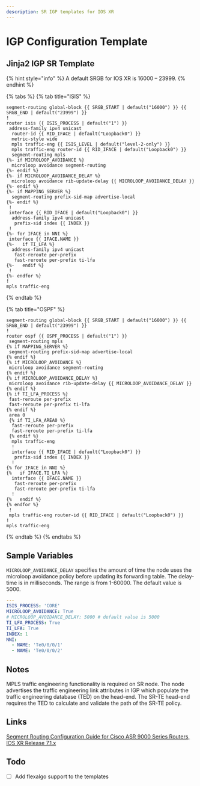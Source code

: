 ```yaml
---
description: SR IGP templates for IOS XR
---
```


# IGP Configuration Template

## Jinja2 IGP SR Template

{% hint style="info" %}
A default SRGB for IOS XR is 16000 – 23999.
{% endhint %}

{% tabs %}
{% tab title="ISIS" %}
```Django
segment-routing global-block {{ SRGB_START | default("16000") }} {{ SRGB_END | default("23999") }}
!
router isis {{ ISIS_PROCESS | default("1") }}
 address-family ipv4 unicast
  router-id {{ RID_IFACE | default("Loopback0") }}
  metric-style wide
  mpls traffic-eng {{ ISIS_LEVEL | default("level-2-only") }}
  mpls traffic-eng router-id {{ RID_IFACE | default("Loopback0") }}
  segment-routing mpls
{%- if MICROLOOP_AVOIDANCE %}
  microloop avoidance segment-routing
{%- endif %}
{%- if MICROLOOP_AVOIDANCE_DELAY %}
  microloop avoidance rib-update-delay {{ MICROLOOP_AVOIDANCE_DELAY }}
{%- endif %}
{%- if MAPPING_SERVER %}
  segment-routing prefix-sid-map advertise-local
{%- endif %}
 !
 interface {{ RID_IFACE | default("Loopback0") }}
  address-family ipv4 unicast
   prefix-sid index {{ INDEX }}
 !
{%- for IFACE in NNI %}
 interface {{ IFACE.NAME }}
{%-   if TI_LFA %}
  address-family ipv4 unicast
   fast-reroute per-prefix
   fast-reroute per-prefix ti-lfa
{%-   endif %}
 !
{%- endfor %}
!
mpls traffic-eng
```
{% endtab %}

{% tab title="OSPF" %}
```Django
segment-routing global-block {{ SRGB_START | default("16000") }} {{ SRGB_END | default("23999") }}
!
router ospf {{ OSPF_PROCESS | default("1") }}
 segment-routing mpls
{% if MAPPING_SERVER %}
 segment-routing prefix-sid-map advertise-local
{% endif %}
{% if MICROLOOP_AVOIDANCE %}
 microloop avoidance segment-routing
{% endif %}
{% if MICROLOOP_AVOIDANCE_DELAY %}
 microloop avoidance rib-update-delay {{ MICROLOOP_AVOIDANCE_DELAY }}
{% endif %}
{% if TI_LFA_PROCESS %}
 fast-reroute per-prefix
 fast-reroute per-prefix ti-lfa
{% endif %}
 area 0
 {% if TI_LFA_AREA0 %}
  fast-reroute per-prefix
  fast-reroute per-prefix ti-lfa
 {% endif %}
  mpls traffic-eng
  !
  interface {{ RID_IFACE | default("Loopback0") }}
   prefix-sid index {{ INDEX }}
  !
{% for IFACE in NNI %}
{%   if IFACE.TI_LFA %}
  interface {{ IFACE.NAME }}
   fast-reroute per-prefix
   fast-reroute per-prefix ti-lfa
  !
{%   endif %}
{% endfor %}
 !
 mpls traffic-eng router-id {{ RID_IFACE | default("Loopback0") }}
!
mpls traffic-eng
```
{% endtab %}
{% endtabs %}

## Sample Variables

`MICROLOOP_AVOIDANCE_DELAY` specifies the amount of time the node uses the microloop avoidance policy before updating its forwarding table. The delay-time is in milliseconds. The range is from 1-60000. The default value is 5000.

```yaml
---
ISIS_PROCESS: 'CORE'
MICROLOOP_AVOIDANCE: True
# MICROLOOP_AVOIDANCE_DELAY: 5000 # default value is 5000
TI_LFA_PROCESS: True
TI_LFA: True
INDEX: 1
NNI:
  - NAME: 'Te0/0/0/1'
  - NAME: 'Te0/0/0/2'
```

## Notes

MPLS traffic engineering functionality is required on SR node. The node advertises the traffic engineering link attributes in IGP which populate the traffic engineering database \(TED\) on the head-end. The SR-TE head-end requires the TED to calculate and validate the path of the SR-TE policy.

## Links

[Segment Routing Configuration Guide for Cisco ASR 9000 Series Routers, IOS XR Release 7.1.x](https://www.cisco.com/c/en/us/td/docs/routers/asr9000/software/asr9k-r7-1/segment-routing/configuration/guide/b-segment-routing-cg-asr9000-71x.html)

## Todo

* [ ] Add flexalgo support to the templates

